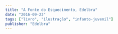 ```yaml
---
title: "A Fonte do Esquecimento, Edelbra"
date: "2016-09-23"
tags: ["livro", "ilustração", "infanto-juvenil"]
publisher: "Edelbra"
---
```

